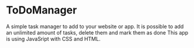 # ToDoManager
A simple task manager to add to your website or app. It is possible to add an unlimited amount of tasks, delete them and mark them as done
This app is using JavaSript with CSS and HTML.
